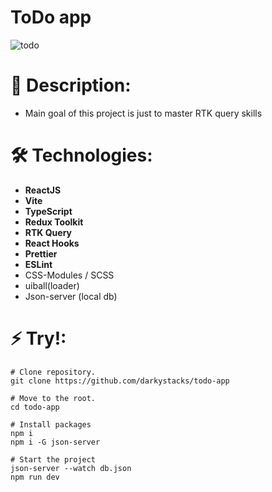 # ToDo app

![todo](https://github.com/darkystacks/todo-app/assets/120278663/13c9a467-0d42-487f-8165-cb7b30d32fcd)

# 📖 Description:

- Main goal of this project is just to master RTK query skills

# 🛠 Technologies:

- **ReactJS**
- **Vite**
- **TypeScript**
- **Redux Toolkit**
- **RTK Query**
- **React Hooks**
- **Prettier**
- **ESLint**
- CSS-Modules / SCSS
- uiball(loader)
- Json-server (local db)

# ⚡️️️️️️️ Try!:

```
# Clone repository.
git clone https://github.com/darkystacks/todo-app

# Move to the root.
cd todo-app

# Install packages
npm i
npm i -G json-server

# Start the project
json-server --watch db.json
npm run dev
```
